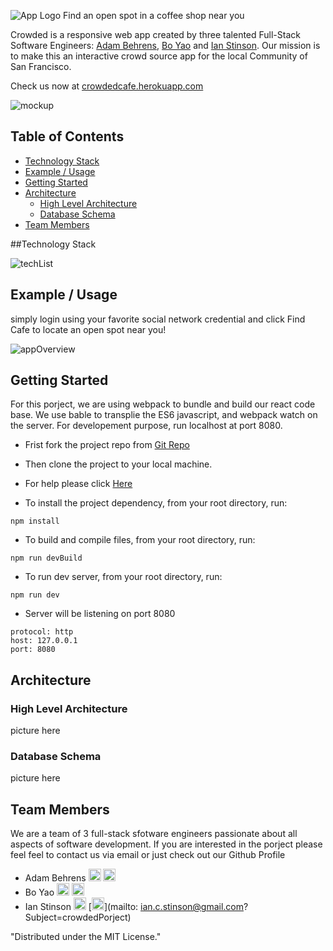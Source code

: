![App Logo](http://i63.tinypic.com/33mpjxt.jpg)
Find an open spot in a coffee shop near you

Crowded is a responsive web app created by three talented Full-Stack Software Engineers: [Adam Behrens](https://github.com/abe732), [Bo Yao](https://github.com/Boyaohrbc) and [Ian Stinson](https://github.com/istinson). Our mission is to make this an interactive crowd source app for the local Community of San Francisco. 

Check us now at [crowdedcafe.herokuapp.com](https://crowdedcafe.herokuapp.com)

![mockup](http://i67.tinypic.com/1556gax.jpg)

## Table of Contents 

- [Technology Stack](#tech-stack)
- [Example / Usage](#example--usage)
- [Getting Started](#getting-started)
- [Architecture](#architecture)
  - [High Level Architecture](#high-level-architecture)
  - [Database Schema](#database-schema)
- [Team Members](#team-members)

##Technology Stack

![techList](http://i67.tinypic.com/25swynm.jpg)

## Example / Usage

simply login using your favorite social network credential and click Find Cafe to locate an open spot near you!

![appOverview](http://i63.tinypic.com/33mpjxt.jpg)

## Getting Started

For this porject, we are using webpack to bundle and build our react code base. We use bable to transplie the ES6 javascript,
and webpack watch on the server. For developement purpose, run localhost at port 8080.

- Frist fork the project repo from [Git Repo](https://github.com/crowdedProject/Crowded)
- Then clone the project to your local machine.
- For help please click [Here](https://help.github.com/articles/fork-a-repo/)

- To install the project dependency, from your root directory, run:
```
npm install 
```

- To build and compile files, from your root directory, run:
```
npm run devBuild
```

- To run dev server, from your root directory, run:
```
npm run dev
```
- Server will be listening on port 8080 
```
protocol: http
host: 127.0.0.1
port: 8080
```

## Architecture
### High Level Architecture
picture here
### Database Schema
picture here

## Team Members

We are a team of 3 full-stack sfotware engineers passionate about all aspects of software development. If you are interested in the porject please feel feel to contact us via email or just check out our Github Profile

- Adam Behrens [<img src="http://cdn.flaticon.com/png/256/25231.png" width=20>](https://github.com/abe732) [<img src="https://cdn2.iconfinder.com/data/icons/freecns-cumulus/16/519948-008_Mail-128.png" width=20>](mailto:adam@adamjbehrens.com?Subject=crowdedPorject)
- Bo Yao [<img src="http://cdn.flaticon.com/png/256/25231.png" width=20>](https://github.com/Boyaohrbc) [<img src="https://cdn2.iconfinder.com/data/icons/freecns-cumulus/16/519948-008_Mail-128.png" width=20>](mailto:boyao2005@gmail.com?Subject=crowdedPorject)
- Ian Stinson [<img src="http://cdn.flaticon.com/png/256/25231.png" width=20>](https://github.com/istinson) [<img src="https://cdn2.iconfinder.com/data/icons/freecns-cumulus/16/519948-008_Mail-128.png" width=20>](mailto:	ian.c.stinson@gmail.com?Subject=crowdedPorject)

"Distributed under the MIT License."

